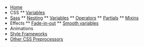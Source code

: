* [Home](/)
* CSS
** [Variables](css/variables.md)
* [Sass](sass/main.md)
** [Nesting](sass/nesting.md)
** [Variables](sass/variables.md)
** [Operators](sass/operators.md)
** [Partials](sass/partials.md)
** [Mixins](sass/mixins.md)
* Effects
** [Fade-in-out](effects/fade-in-out.md)
** [Smooth variables](effects/smooth-variables.md)
* Animations
* [Style Frameworks](style-frameworks.md)
* [Other CSS Preprocessors](css-preprocessors.md)